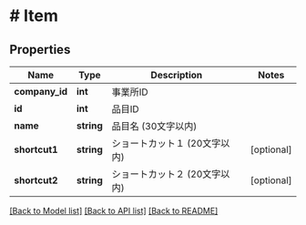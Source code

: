 # # Item

## Properties

Name | Type | Description | Notes
------------ | ------------- | ------------- | -------------
**company_id** | **int** | 事業所ID |
**id** | **int** | 品目ID |
**name** | **string** | 品目名 (30文字以内) |
**shortcut1** | **string** | ショートカット１ (20文字以内) | [optional]
**shortcut2** | **string** | ショートカット２ (20文字以内) | [optional]

[[Back to Model list]](../../README.md#models) [[Back to API list]](../../README.md#endpoints) [[Back to README]](../../README.md)
